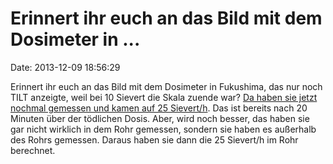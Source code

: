 Erinnert ihr euch an das Bild mit dem Dosimeter in \...
=======================================================

Date: 2013-12-09 18:56:29

Erinnert ihr euch an das Bild mit dem Dosimeter in Fukushima, das nur
noch TILT anzeigte, weil bei 10 Sievert die Skala zuende war? [Da haben
sie jetzt nochmal gemessen und kamen auf 25
Sievert/h](http://ex-skf.blogspot.jp/2013/12/fukushima-i-nuke-plant-tepco-estimates.html).
Das ist bereits nach 20 Minuten über der tödlichen Dosis. Aber, wird
noch besser, das haben sie gar nicht wirklich in dem Rohr gemessen,
sondern sie haben es außerhalb des Rohrs gemessen. Daraus haben sie dann
die 25 Sievert/h im Rohr berechnet.
